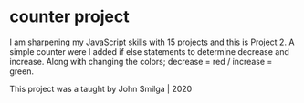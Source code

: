 # counter project

I am sharpening my JavaScript skills with 15 projects and this is Project 2.
A simple counter were I added if else statements to determine decrease and increase. Along with changing the colors; decrease = red / increase = green.

This project was a taught by John Smilga | 2020
